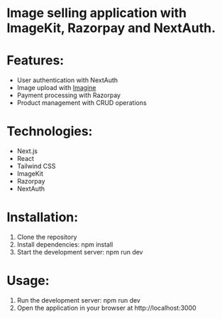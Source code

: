 # Image selling application with ImageKit, Razorpay and NextAuth.

# Features:
 - User authentication with NextAuth
 - Image upload with [Imagine](https://imagekit.io)
 - Payment processing with Razorpay
 - Product management with CRUD operations

# Technologies:
 - Next.js
 - React
 - Tailwind CSS
 - ImageKit
 - Razorpay
 - NextAuth

# Installation:
 1. Clone the repository
 2. Install dependencies: npm install
 3. Start the development server: npm run dev

# Usage:
 1. Run the development server: npm run dev
 2. Open the application in your browser at http://localhost:3000
